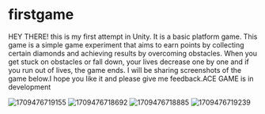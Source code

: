 # firstgame

HEY THERE! this is my first attempt in Unity. It is a basic platform game. This game is a simple game experiment that aims to earn points by collecting certain diamonds and achieving results by overcoming obstacles. When you get stuck on obstacles or fall down, your lives decrease one by one and if you run out of lives, the game ends. I will be sharing screenshots of the game below.I hope you like it and please give me feedback.ACE GAME is in development


![1709476719155](https://github.com/CaramelMisto/firstgame/assets/116724665/d0bd87d6-71ce-4cdd-973a-7c4932c6bdfa)
![1709476718692](https://github.com/CaramelMisto/firstgame/assets/116724665/b38a2aea-50e9-477c-8d6e-9c4e0c4588cb)
![1709476718885](https://github.com/CaramelMisto/firstgame/assets/116724665/c17def1e-8fa2-4be2-847f-2e47945dde2e)
![1709476719239](https://github.com/CaramelMisto/firstgame/assets/116724665/9f296ae2-0cf6-4bd5-b2e5-5d5f92467c6a)
